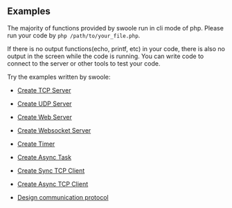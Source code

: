 ## Examples

The majority of functions provided by swoole run in cli mode of php. Please run your code by `php /path/to/your_file.php`. 

If there is no output functions(echo, printf, etc) in your code, there is also no output in the screen while the code is running. You can write code to connect to the server or other tools to test your code.

Try the examples written by swoole:

- [Create TCP Server](/get-started/examples/tcp_server.md)

- [Create UDP Server](/get-started/examples/udp_server.md)

- [Create Web Server](/get-started/examples/http_server.md)

- [Create Websocket Server](/get-started/examples/websocket_server.md)

- [Create Timer](/get-started/examples/timer.md)

- [Create Async Task](/get-started/examples/async_task.md)

- [Create Sync TCP Client](/get-started/examples/sync_tcp_client.md)

- [Create Async TCP Client](/get-started/examples/async_tcp_client.md)

- [Design communication protocol](/get-started/examples/design_communication_protocal.md)
